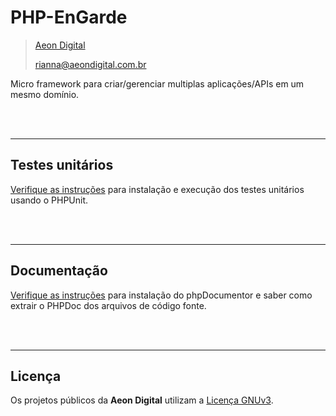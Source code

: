  PHP-EnGarde
==============

> [Aeon Digital](http://aeondigital.com.br)
>
> rianna@aeondigital.com.br  

Micro framework para criar/gerenciar multiplas aplicações/APIs em um mesmo domínio.


&nbsp;  
&nbsp;


_______________________________________________________________________________________________________________________

## Testes unitários

[Verifique as instruções](tests/phpunit.md) para instalação e execução dos testes unitários usando o PHPUnit.


&nbsp;  
&nbsp;  


_______________________________________________________________________________________________________________________

## Documentação

[Verifique as instruções](docs/phpdoc.md) para instalação do phpDocumentor e saber como extrair o PHPDoc dos arquivos de código fonte.


&nbsp;  
&nbsp;  


________________________________________________________________________________________________________________________

## Licença

Os projetos públicos da **Aeon Digital** utilizam a [Licença GNUv3](LICENCE.md).
